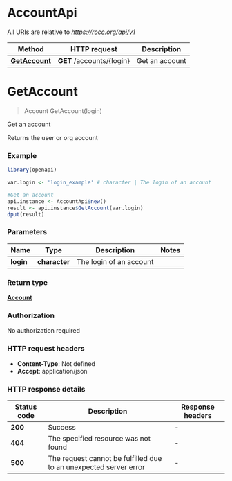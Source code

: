 # AccountApi

All URIs are relative to *https://rocc.org/api/v1*

Method | HTTP request | Description
------------- | ------------- | -------------
[**GetAccount**](AccountApi.md#GetAccount) | **GET** /accounts/{login} | Get an account


# **GetAccount**
> Account GetAccount(login)

Get an account

Returns the user or org account

### Example
```R
library(openapi)

var.login <- 'login_example' # character | The login of an account

#Get an account
api.instance <- AccountApi$new()
result <- api.instance$GetAccount(var.login)
dput(result)
```

### Parameters

Name | Type | Description  | Notes
------------- | ------------- | ------------- | -------------
 **login** | **character**| The login of an account | 

### Return type

[**Account**](Account.md)

### Authorization

No authorization required

### HTTP request headers

 - **Content-Type**: Not defined
 - **Accept**: application/json

### HTTP response details
| Status code | Description | Response headers |
|-------------|-------------|------------------|
| **200** | Success |  -  |
| **404** | The specified resource was not found |  -  |
| **500** | The request cannot be fulfilled due to an unexpected server error |  -  |

